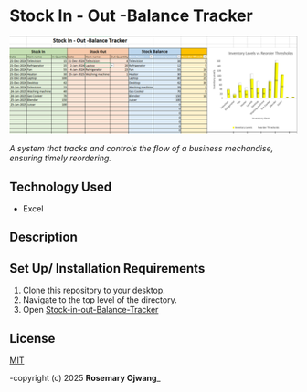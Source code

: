 # Stock In - Out -Balance Tracker					
![screenshot](image.png)

_A system that tracks and controls the flow of a business mechandise, ensuring timely reordering._

## Technology Used
- Excel

## Description

## Set Up/ Installation Requirements
1. Clone this repository to your desktop.
2. Navigate to the top level of the directory.
3. Open [Stock-in-out-Balance-Tracker](Stock-in-out-Balance-Tracker.xlsx)

## License
[MIT](https://opensource.org/license/MIT)

-copyright (c) 2025 **Rosemary Ojwang**_
